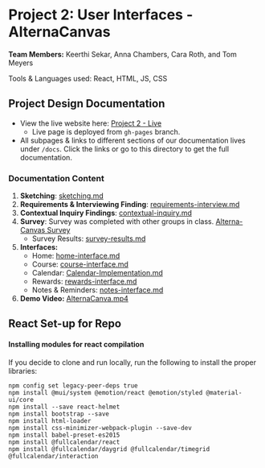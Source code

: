# Project 2: User Interfaces - AlternaCanvas

**Team Members:** Keerthi Sekar, Anna Chambers, Cara Roth, and Tom Meyers

Tools & Languages used: React, HTML, JS, CSS

## Project Design Documentation

- View the live website here: [Project 2 - Live](https://keerthi-sekar.github.io/Project2-AlternaCanvas/)
  - Live page is deployed from ```gh-pages``` branch.
- All subpages & links to different sections of our documentation lives under ```/docs```. Click the links or go to this directory to get the full documentation.

### Documentation Content
1. **Sketching**: [sketching.md](https://github.com/keerthi-sekar/Project2-AlternaCanvas/blob/remaining-doc/docs/sketching.md)
2. **Requirements & Interviewing Finding**: [requirements-interview.md](https://github.com/keerthi-sekar/Project2-AlternaCanvas/blob/remaining-doc/docs/requirements-interview.md)
3. **Contextual Inquiry Findings**: [contextual-inquiry.md](https://github.com/keerthi-sekar/Project2-AlternaCanvas/blob/remaining-doc/docs/contextual-inquiry.md)
4. **Survey**: Survey was completed with other groups in class. [Alterna-Canvas Survey](https://docs.google.com/forms/d/e/1FAIpQLSdCoTCshfFVahhmOVMcUVnCNUyPRMft0D5_zsonpazvbmS2vg/viewform?usp=sf_link)
   - Survey Results: [survey-results.md](https://github.com/keerthi-sekar/Project2-AlternaCanvas/blob/main/docs/survey-results.md)
5. **Interfaces:**
   - Home: [home-interface.md](https://github.com/keerthi-sekar/Project2-AlternaCanvas/blob/home-documentation/docs/home-interface.md)
   - Course: [course-interface.md](https://github.com/keerthi-sekar/Project2-AlternaCanvas/blob/main/docs/course-interface.md)
   - Calendar: [Calendar-Implementation.md](https://github.com/keerthi-sekar/Project2-AlternaCanvas/blob/main/docs/Calendar-Implementation.md)
   - Rewards: [rewards-interface.md](https://github.com/keerthi-sekar/Project2-AlternaCanvas/blob/home-documentation/docs/reward-interface.md)
   - Notes & Reminders: [notes-interface.md](https://github.com/keerthi-sekar/Project2-AlternaCanvas/blob/home-documentation/docs/notes-interface.md)
6. **Demo Video:** [AlternaCanva.mp4](https://www.youtube.com/watch?v=nCf_DAOjX1c)


## React Set-up for Repo
#### Installing modules for react compilation

If you decide to clone and run locally, run the following to install the proper libraries:

```
npm config set legacy-peer-deps true
npm install @mui/system @emotion/react @emotion/styled @material-ui/core
npm install --save react-helmet
npm install bootstrap --save
npm install html-loader
npm install css-minimizer-webpack-plugin --save-dev
npm install babel-preset-es2015
npm install @fullcalendar/react
npm install @fullcalendar/daygrid @fullcalendar/timegrid @fullcalendar/interaction
```
